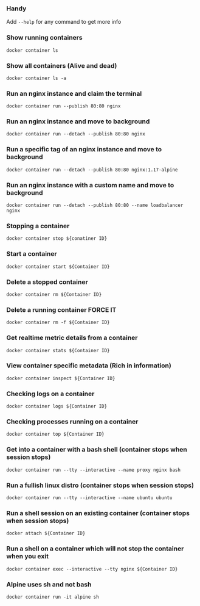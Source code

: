 ### Handy
Add ```--help``` for any command to get more info

### Show running containers
```docker container ls```

### Show all containers (Alive and dead)
```docker container ls -a```

### Run an nginx instance and claim the terminal
```docker container run --publish 80:80 nginx```

### Run an nginx instance and move to background
```docker container run --detach --publish 80:80 nginx```

### Run a specific tag of an nginx instance and move to background
```docker container run --detach --publish 80:80 nginx:1.17-alpine```

### Run an nginx instance with a custom name and move to background
```docker container run --detach --publish 80:80 --name loadbalancer nginx```

### Stopping a container
```docker container stop ${conatiner ID}```

### Start a container
```docker container start ${Container ID}```

### Delete a stopped container
```docker container rm ${Container ID}```

### Delete a running container FORCE IT
```docker container rm -f ${Container ID}```

### Get realtime metric details from a container
```docker container stats ${Container ID}```

### View container specific metadata (Rich in information)
```docker container inspect ${Container ID}```

### Checking logs on a container
```docker container logs ${Container ID}```

### Checking processes running on a container
```docker container top ${Container ID}```

### Get into a container with a bash shell (container stops when session stops)
```docker container run --tty --interactive --name proxy nginx bash```

### Run a fullish linux distro (container stops when session stops)
```docker container run --tty --interactive --name ubuntu ubuntu```

### Run a shell session on an existing container (container stops when session stops)
```docker attach ${Container ID}```

### Run a shell on a container which will not stop the container when you exit
```docker container exec --interactive --tty nginx ${Container ID}```

### Alpine uses sh and not bash
```docker container run -it alpine sh```